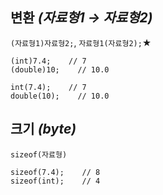 ## 변환 *(자료형1 → 자료형2)*
`(자료형1)자료형2;`, `자료형1(자료형2);`★
```angular2html
(int)7.4;    // 7
(double)10;    // 10.0

int(7.4);    // 7
double(10);    // 10.0 
```

## 크기 *(byte)*
`sizeof(자료형)`
```
sizeof(7.4);    // 8
sizeof(int);    // 4
